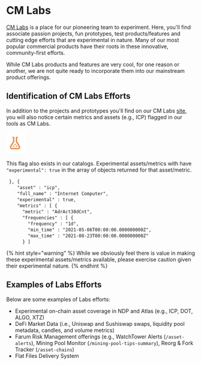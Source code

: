# CM Labs

[CM Labs](https://coinmetrics.io/cm-labs/) is a place for our pioneering team to experiment.  Here, you'll find associate passion projects, fun prototypes, test products/features and cutting edge efforts that are experimental in nature.  Many of our most popular commercial products have their roots in these innovative, community-first efforts. &#x20;

While CM Labs products and features are very cool, for one reason or another, we are not quite ready to incorporate them into our mainstream product offerings. &#x20;

## Identification of CM Labs Efforts

In addition to the projects and prototypes you'll find on our CM Labs [site](https://coinmetrics.io/cm-labs/), you will also notice certain metrics and assets (e.g., ICP) flagged in our tools as CM Labs. &#x20;

![](<.gitbook/assets/Screen Shot 2021-08-24 at 7.54.11 PM.png>)

This flag also exists in our catalogs.  Experimental assets/metrics with have `"experimental": true` in the array of objects returned for that asset/metric.

```
 }, {
    "asset" : "icp",
    "full_name" : "Internet Computer",
    "experimental" : true,
    "metrics" : [ {
      "metric" : "AdrAct30dCnt",
      "frequencies" : [ {
        "frequency" : "1d",
        "min_time" : "2021-05-06T00:00:00.000000000Z",
        "max_time" : "2021-08-23T00:00:00.000000000Z"
      } ]
```

{% hint style="warning" %}
While we obviously feel there is value in making these experimental assets/metrics available, please exercise caution given their experimental nature. &#x20;
{% endhint %}

## Examples of Labs Efforts

Below are some examples of Labs efforts:

* Experimental on-chain asset coverage in NDP and Atlas (e.g., ICP, DOT, ALGO, XTZ)
* DeFi Market Data (i.e., Uniswap and Sushiswap swaps, liquidity pool metadata, candles, and volume metrics)
* Farum Risk Management offerings (e.g., WatchTower Alerts (`/asset-alerts`), Mining Pool Monitor (`/mining-pool-tips-summary`), Reorg & Fork Tracker (`/asset-chains`)
* Flat Files Delivery System
